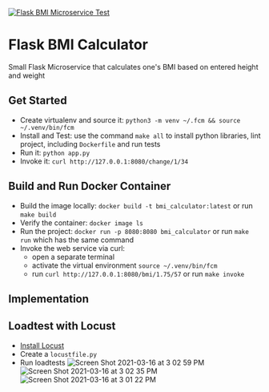 [![Flask BMI Microservice Test](https://github.com/miley-wangrx/Kubernetes-based-Continuous-Delivery/actions/workflows/main.yml/badge.svg)](https://github.com/miley-wangrx/Kubernetes-based-Continuous-Delivery/actions/workflows/main.yml)

# Flask BMI Calculator
Small Flask Microservice that calculates one's BMI based on entered height and weight

## Get Started

* Create virtualenv and source it: `python3 -m venv ~/.fcm && source ~/.venv/bin/fcm`
* Install and Test:  use the command `make all` to install python libraries, lint project, including `Dockerfile` and run tests
* Run it:  `python app.py`
* Invoke it: `curl http://127.0.0.1:8080/change/1/34`  

## Build and Run Docker Container
* Build the image locally: `docker build -t bmi_calculator:latest` or run `make build`
* Verify the container: `docker image ls`
* Run the project: `docker run -p 8080:8080 bmi_calculator` or run `make run` which has the same command
* Invoke the web service via curl: 
  - open a separate terminal
  - activate the virtual environment `source ~/.venv/bin/fcm`
  - run `curl http://127.0.0.1:8080/bmi/1.75/57` or run `make invoke`

## Implementation

## Loadtest with Locust

* [Install Locust](https://github.com/locustio/locust)
* Create a `locustfile.py`
* Run loadtests
![Screen Shot 2021-03-16 at 3 02 59 PM](https://user-images.githubusercontent.com/58792/111367175-d7328600-866a-11eb-9a4d-3429710593ea.png)
![Screen Shot 2021-03-16 at 3 02 35 PM](https://user-images.githubusercontent.com/58792/111367176-d7328600-866a-11eb-9856-928d42e65a9a.png)
![Screen Shot 2021-03-16 at 3 01 22 PM](https://user-images.githubusercontent.com/58792/111367178-d7cb1c80-866a-11eb-8c29-6440a6179544.png)

